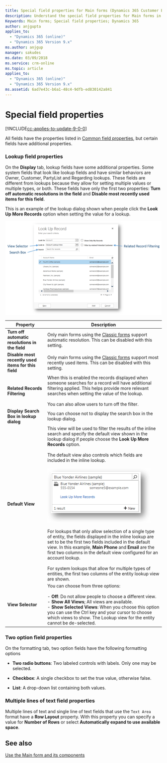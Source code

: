 ```yaml
---
title: Special field properties for Main forms (Dynamics 365 Customer Engagement) | MicrosoftDocs
description: Understand the special field properties for Main forms in Dynamics 365 for Customer Engagement
Keywords: Main forms; Special field properties; Dynamics 365
author: anjgupta
applies_to: 
  - "Dynamics 365 (online)"
  - "Dynamics 365 Version 9.x"
ms.author: anjgup
manager: sakudes
ms.date: 03/09/2018
ms.service: crm-online
ms.topic: article
applies_to: 
  - "Dynamics 365 (online)"
  - "Dynamics 365 Version 9.x"
ms.assetid: 6ad7e43c-b6a1-48c4-9dfb-ed830142a841
---
```

# Special field properties

[!INCLUDE[cc-applies-to-update-9-0-0](../includes/cc_applies_to_update_9_0_0.md)]

 All fields have the properties listed in [Common field properties](../customize/common-field-properties-legacy.md), but certain fields have additional properties.  
  
<a name="BKMK_LookupFieldProperties"></a>  
 
### Lookup field properties  
 On the **Display** tab, lookup fields have some additional properties. Some system fields that look like lookup fields and have similar behaviors are Owner, Customer, PartyList and Regarding lookups. These fields are different from lookups because they allow for setting multiple values or multiple types, or both. These fields have only the first two properties: **Turn off automatic resolutions in the field** and **Disable most recently used items for this field**.  
  
 This is an example of the lookup dialog shown when people click the **Look Up More Records** option when setting the value for a lookup.  
  
 ![Lookup dialog box elements in Dynamics 365](../customize/media/crm-itpro-cust-lookupdialog.PNG "Lookup dialog box elements in Dynamics 365")  
  
|Property|Description|  
|--------------|-----------------|  
|**Turn off automatic resolutions in the field**|Only main forms using the [Classic forms](main-form-presentations.md#classic-forms) support automatic resolution. This can be disabled with this setting.|  
|**Disable most recently used items for this field**|Only main forms using the [Classic forms](main-form-presentations.md#classic-forms) support most recently used items. This can be disabled with this setting.|  
|**Related Records Filtering**|When this is enabled the records displayed when someone searches for a record will have additional filtering applied. This helps provide more relevant searches when setting the value of the lookup.<br /><br /> You can also allow users to turn off the filter.|  
|**Display Search Box in lookup dialog**|You can choose not to display the search box in the lookup dialog.|  
|**Default View**|This view will be used to filter the results of the inline search and specify the default view shown in the lookup dialog if people choose the **Look Up More Records** option.<br /><br /> The default view also controls which fields are included in the inline lookup.<br /><br /> ![Inline lookup in Dynamics 365](../customize/media/crm-itpro-cust-inlinelookup.PNG "Inline lookup in Dynamics 365")<br /><br /> For lookups that only allow selection of a single type of entity, the fields displayed in the inline lookup are set to be the first two fields included in the default view. In this example, **Main Phone** and **Email** are the first two columns in the default view configured for an account lookup.<br /><br /> For system lookups that allow for multiple types of entities, the first two columns of the entity lookup view are shown.|  
|**View Selector**|You can choose from three options:<br /><br /> - **Off**: Do not allow people to choose a different view.<br />- **Show All Views**; All views are available.<br />- **Show Selected Views**: When you choose this option you can use the Ctrl key and your cursor to choose which views to show. The Lookup view for the entity cannot be de-selected.|  
  
<a name="BKMK_TwoOptionProperties"></a>   

### Two option field properties  
 On the formatting tab, two option fields have the following formatting options  
  
- **Two radio buttons**: Two labeled controls with labels. Only one may be selected.  
  
- **Checkbox**: A single checkbox to set the true value, otherwise false.  
  
- **List**: A drop-down list containing both values.  
  
<a name="BKMK_MultipleLinesOfTextProperties"></a>   

### Multiple lines of text field properties  
 Multiple lines of text and single line of text fields that use the `Text Area` format have a **Row Layout** property. With this property you can specify a value for **Number of Rows** or select **Automatically expand to use available space**.  

## See also

[Use the Main form and its components](../customer-service/use-main-form-and-components.md)
